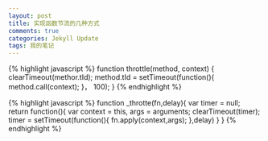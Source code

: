 ```yaml
---
layout: post
title: 实现函数节流的几种方式
comments: true
categories: Jekyll Update
tags: 我的笔记
---
```


{% highlight javascript %}
function throttle(method, context) {
    clearTimeout(methor.tId);
    method.tId = setTimeout(function(){
        method.call(context);
    }， 100);
}
{% endhighlight %}

{% highlight javascript %}
function _throtte(fn,delay){
    var timer = null;
    return function(){
	var context = this, args = arguments;
	clearTimeout(timer);
    	timer = setTimeout(function(){
		fn.apply(context,args);
	},delay)
    }
}
{% endhighlight %}

